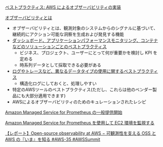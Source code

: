 
[ベストプラクティス: AWS によるオブザーバビリティの実装](https://aws.amazon.com/jp/blogs/news/best-practices-implementing-observability-with-aws/)

[オブザーバビリティとは](https://aws-observability.github.io/observability-best-practices/ja/)

* オブザーバビリティとは、観測対象のシステムからのシグナルに基づいて、継続的にアクション可能な洞察を生成および発見する機能
* [ダッシュボード、アプリケーションパフォーマンスモニタリング、コンテナなどのソリューションごとのベストプラクティス](https://aws-observability.github.io/observability-best-practices/ja/guides/)
  * ビジネス、プロジェクト、ユーザーにとって何が重要かを検討し KPI を定める
  * 時系列データとして採取できる必要がある
* [ログやトレースなど、異なるデータタイプの使用に関するベストプラクティス](https://aws-observability.github.io/observability-best-practices/ja/signals/logs/)
  * 構造化ログにしておくと、処理しやすい
* 特定のAWSツールのベストプラクティス(ただし、これらは他のベンダー製品にも大部分適用できます)
* AWSによるオブザーバビリティのためのキュレーションされたレシピ


[Amazon Managed Service for Prometheus の一般提供開始](https://aws.amazon.com/jp/blogs/news/amazon-managed-service-for-prometheus-is-now-generally-available/)

[Amazon Managed Service for Prometheus を使用して EC2 環境を監視する](https://aws.amazon.com/jp/blogs/news/using-amazon-managed-service-for-prometheus-to-monitor-ec2-environments/)

[【レポート】Open-source observability at AWS − 可観測性を支える OSS と AWS の『いま』を知る #AWS-35 #AWSSummit](https://dev.classmethod.jp/articles/awssummit2021-aws-35/)





